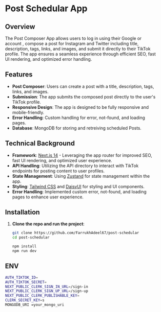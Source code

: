 # Post Schedular App

## Overview

The Post Composer App allows users to log in using their Google or account , compose a post for Instagram and Twitter including title, description, tags, links, and images, and submit it directly to their TikTok profile. The app ensures a seamless experience through efficient SEO, fast UI rendering, and optimized error handling.

## Features

- **Post Composer**: Users can create a post with a title, description, tags, links, and images.
- **Submission**: The app submits the composed post directly to the user's TikTok profile.
- **Responsive Design**: The app is designed to be fully responsive and mobile-friendly.
- **Error Handling**: Custom handling for error, not-found, and loading pages.
- **Database**: MongoDB for storing and retreiving scheduled Posts.

## Technical Background

- **Framework**: [Next.js 14](https://nextjs.org/) - Leveraging the app router for improved SEO, fast UI rendering, and optimized user experience.
- **API Handling**: Utilizing the API directory to interact with TikTok endpoints for posting content to user profiles.
- **State Management**: Using [Zustand](https://github.com/pmndrs/zustand) for state management within the app.
- **Styling**: [Tailwind CSS](https://tailwindcss.com/) and [DaisyUI](https://daisyui.com/) for styling and UI components.
- **Error Handling**: Implemented custom error, not-found, and loading pages to enhance user experience.


## Installation

1. **Clone the repo and run the project**:

   ```bash
   git clone https://github.com/FarrukhAdeel67/post-schedular
   cd post-schedular

   npm install
   npm run dev
   ```

## ENV

```bash
AUTH_TIKTOK_ID=
AUTH_TIKTOK_SECRET=
NEXT_PUBLIC_CLERK_SIGN_IN_URL=/sign-in
NEXT_PUBLIC_CLERK_SIGN_UP_URL=/sign-up
NEXT_PUBLIC_CLERK_PUBLISHABLE_KEY=
CLERK_SECRET_KEY=s
MONGODB_URI =your_mongo_uri

```
